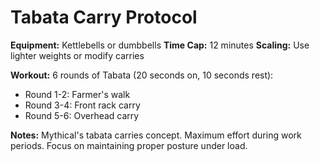 # Tabata Carry Protocol

**Equipment:** Kettlebells or dumbbells
**Time Cap:** 12 minutes
**Scaling:** Use lighter weights or modify carries

**Workout:**
6 rounds of Tabata (20 seconds on, 10 seconds rest):
- Round 1-2: Farmer's walk
- Round 3-4: Front rack carry
- Round 5-6: Overhead carry

**Notes:**
Mythical's tabata carries concept. Maximum effort during work periods. Focus on maintaining proper posture under load.
